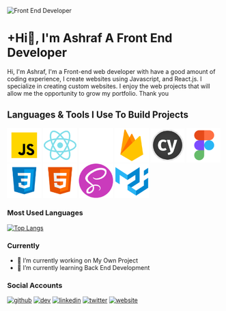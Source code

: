 ![Front End Developer](https://pbs.twimg.com/profile_banners/1355130501124685824/1641975916/1500x500)

# +Hi👋, I'm Ashraf A Front End Developer

Hi, I'm Ashraf, I'm a Front-end web developer with have a good amount of coding experience,
I create websites using Javascript, and React.js. I specialize in creating custom websites.
I enjoy the web projects that will allow me the opportunity to grow my portfolio. Thank you





## Languages & Tools I Use To Build Projects 
<img src="https://github.com/ashrafdev365/ashrafdev365/blob/3e86cd270fb7487c5096c65823dfde7d4493c533/Icons/icons8-javascript.svg" alt='ashraf' width='80px' />   <img src="https://github.com/ashrafdev365/ashrafdev365/blob/3e86cd270fb7487c5096c65823dfde7d4493c533/Icons/icons8-react-native.svg" alt='ashraf' width='80px' />   <img src="https://github.com/ashrafdev365/ashrafdev365/blob/3e86cd270fb7487c5096c65823dfde7d4493c533/Icons/next-js.svg" alt='ashraf' width='80px' />   <img src="https://github.com/ashrafdev365/ashrafdev365/blob/3e86cd270fb7487c5096c65823dfde7d4493c533/Icons/icons8-firebase.svg" alt='ashraf' width='80px' />   <img src="https://github.com/ashrafdev365/ashrafdev365/blob/3e86cd270fb7487c5096c65823dfde7d4493c533/Icons/cypress.svg" alt='ashraf' width='80px' />   <img src="https://github.com/ashrafdev365/ashrafdev365/blob/3e86cd270fb7487c5096c65823dfde7d4493c533/Icons/icons8-figma.svg" alt='ashraf' width='80px' />   <img src="https://github.com/ashrafdev365/ashrafdev365/blob/3e86cd270fb7487c5096c65823dfde7d4493c533/Icons/icons8-css3.svg" alt='ashraf' width='80px' />   <img src="https://github.com/ashrafdev365/ashrafdev365/blob/3e86cd270fb7487c5096c65823dfde7d4493c533/Icons/icons8-html-5.svg" alt='ashraf' width='80px' />   <img src="https://github.com/ashrafdev365/ashrafdev365/blob/3e86cd270fb7487c5096c65823dfde7d4493c533/Icons/scss.svg" alt='ashraf' width='80px' />   <img src="https://github.com/ashrafdev365/ashrafdev365/blob/3e86cd270fb7487c5096c65823dfde7d4493c533/Icons/icons8-material-ui.svg" alt='ashraf' width='80px' />  


### Most Used Languages
[![Top Langs](https://github-readme-stats.vercel.app/api/top-langs/?username=ashrafdev365)](https://github.com/anuraghazra/github-readme-stats)


### Currently
- 🔭 I’m currently working on My Own Project 
- 🌱 I’m currently learning Back End Development 


### Social Accounts
[<img src='https://cdn.jsdelivr.net/npm/simple-icons@3.0.1/icons/github.svg' alt='github' height='40'>](https://github.com/ashrafdev365)  [<img src='https://cdn.jsdelivr.net/npm/simple-icons@3.0.1/icons/hashnode.svg' alt='dev' height='40'>](/@ashrafdev)  [<img src='https://cdn.jsdelivr.net/npm/simple-icons@3.0.1/icons/linkedin.svg' alt='linkedin' height='40'>](https://www.linkedin.com/in/ashraf-%F0%9F%92%BB-ashraf-297301206//)  [<img src='https://cdn.jsdelivr.net/npm/simple-icons@3.0.1/icons/twitter.svg' alt='twitter' height='40'>](https://twitter.com/Ashraf_365)  [<img src='https://cdn.jsdelivr.net/npm/simple-icons@3.0.1/icons/icloud.svg' alt='website' height='40'>](https://ashraf365.vercel.app/)   
